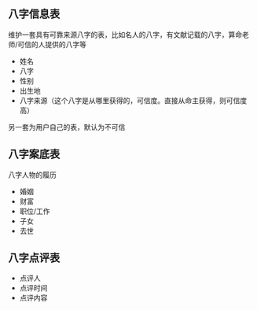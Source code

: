 ## 八字信息表

维护一套具有可靠来源八字的表，比如名人的八字，有文献记载的八字，算命老师/可信的人提供的八字等

- 姓名
- 八字
- 性别
- 出生地
- 八字来源（这个八字是从哪里获得的，可信度。直接从命主获得，则可信度高）

另一套为用户自己的表，默认为不可信

## 八字案底表

八字人物的履历

- 婚姻
- 财富
- 职位/工作
- 子女
- 去世

## 八字点评表

- 点评人
- 点评时间
- 点评内容
